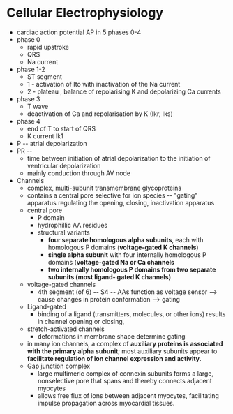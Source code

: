 # Cellular Electrophysiology 
- cardiac action potential AP in 5 phases 0-4 
- phase 0 
	- rapid upstroke 
	- QRS 
	- Na current 
- phase 1-2 
	- ST segment 
	- 1 - activation of Ito with inactivation of the Na current
	- 2 - plateau , balance of repolarising K and depolarizing Ca currents 
- phase 3 
	- T wave 
	- deactivation of Ca and repolarisation by K (Ikr, Iks)
- phase 4 
	- end of T to start of QRS 
	- K current Ik1 
- P -- atrial depolarization 
- PR -- 
	- time between initiation of atrial depolarization to the initiation of ventricular depolarization
	- mainly conduction through AV node 
- Channels 
	- complex, multi-subunit transmembrane glycoproteins 
	- contains a central pore selective for ion species -- "gating" apparatus regulating the opening, closing, inactivation apparatus 
	- central pore 
		- P domain 
		- hydrophillic AA residues 
		- structural variants 
			- **four separate homologous alpha subunits**, each with homologous P domains (**voltage-gated K channels**)
			- **single alpha subunit** with four internally homologous P domains (**voltage-gated Na or Ca channels** 
			- **two internally homologous P domains from two separate subunits (most ligand- gated K channels)** 
	- voltage-gated channels 
		- 4th segment (of 6) -- S4 -- AAs function as voltage sensor --> cause changes in protein conformation --> gating 
	- Ligand-gated 
		- binding of a ligand (transmitters, molecules, or other ions) results in channel opening or closing, 
	- stretch-activated channels
		- deformations in membrane shape determine gating 
	- in many ion channels, a complex of **auxiliary proteins is associated with the primary alpha subunit**; most auxiliary subunits appear to **facilitate regulation of ion channel expression and activity.** 
	- Gap junction complex 
		- large multimeric complex of connexin subunits forms a large, nonselective pore that spans and thereby connects adjacent myocytes 
		- allows free flux of ions between adjacent myocytes, facilitating impulse propagation across myocardial tissues. 